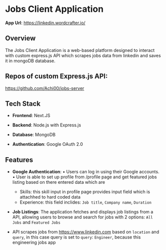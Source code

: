 # Jobs Client Application

**App Url**: https://linkedin.wordcrafter.io/

## Overview

The Jobs Client Application is a web-based platform designed to interact with custom express.js API which scrapes jobs data from linkedin and saves it in mongoDB database.

## Repos of custom Express.js API:

https://github.com/Achi00/jobs-server

## Tech Stack

- **Frontend**: Next.JS

- **Backend**: Node.js with Express.js

- **Database**: MongoDB

- **Authentication**: Google OAuth 2.0

## Features

- **Google Authentication**:
  • Users can log in using their Google accounts.
  • User is able to set up profile from /profile page and get featured jobs listing based on there entered data which are

  - Skills: this skill input in profile page provides input field which is attachhed to hard coded data
  - Experience: this field inclides: `Job title`, `Company name`, `Duration`

- **Job Listings**: The application fetches and displays job listings from a API, allowing users to browse and search for jobs with 2 options: `All Jobs` and `Featured Jobs`

- API scrapes jobs from https://www.linkedin.com based on `location` and `query`,
  in this case query is set to `query`: `Engineer`, because this engineering jobs app
